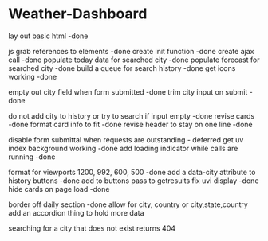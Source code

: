 # Weather-Dashboard

lay out basic html -done

js
grab references to elements -done
create init function -done
create ajax call -done
populate today data for searched city -done
populate forecast for searched city -done
build a queue for search history -done
get icons working -done

empty out city field when form submitted -done
trim city input on submit - done

do not add city to history or try to search if input empty -done
revise cards -done 
format card info to fit -done
revise header to stay on one line -done

disable form submittal when requests are outstanding - deferred
get uv index background working -done
add loading indicator while calls are running -done

format for viewports 1200, 992, 600, 500 -done
add a data-city attribute to history buttons -done
    add to buttons
    pass to getresults
fix uvi display -done
hide cards on page load -done

border off daily section -done
allow for city, country or city,state,country
add an accordion thing to hold more data

searching for a city that does not exist returns 404